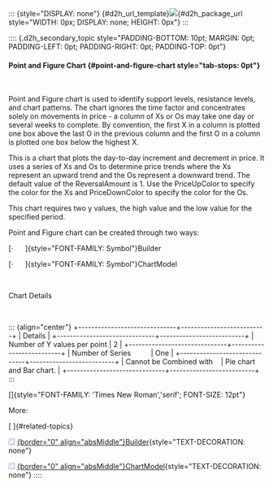::: {style="DISPLAY: none"}
[](ms-xhelp:///?Id=d2h_url_template){#d2h_url_template}![](!package_url!){#d2h_package_url style="WIDTH: 0px; DISPLAY: none; HEIGHT: 0px"}
:::

:::: {.d2h_secondary_topic style="PADDING-BOTTOM: 10pt; MARGIN: 0pt; PADDING-LEFT: 0pt; PADDING-RIGHT: 0pt; PADDING-TOP: 0pt"}
#### Point and Figure Chart {#point-and-figure-chart style="tab-stops: 0pt"}

 

Point and Figure chart is used to identify support levels, resistance levels, and chart patterns. The chart ignores the time factor and concentrates solely on movements in price - a column of Xs or Os may take one day or several weeks to complete. By convention, the first X in a column is plotted one box above the last O in the previous column and the first O in a column is plotted one box below the highest X. 

This is a chart that plots the day-to-day increment and decrement in price. It uses a series of Xs and Os to determine price trends where the Xs represent an upward trend and the Os represent a downward trend. The default value of the ReversalAmount is 1. Use the PriceUpColor to specify the color for the Xs and PriceDownColor to specify the color for the Os.

This chart requires two y values, the high value and the low value for the specified period.                      

Point and Figure chart can be created through two ways:

[·      ]{style="FONT-FAMILY: Symbol"}Builder

[·      ]{style="FONT-FAMILY: Symbol"}ChartModel

 

Chart Details

 

::: {align="center"}
+------------------------------+--------------------------+
| Details                                                 |
+------------------------------+--------------------------+
| Number of Y values per point | 2                        |
+------------------------------+--------------------------+
| Number of Series             | One                      |
+------------------------------+--------------------------+
| Cannot be Combined with      | Pie chart and Bar chart. |
+------------------------------+--------------------------+
:::

[]{style="FONT-FAMILY: 'Times New Roman','serif'; FONT-SIZE: 12pt"} 

More:

[ ]{#related-topics}

[![](button.gif){border="0" align="absMiddle"}Builder](ms-xhelp:///?Id=c6584fdf-7894-4b3b-9fe0-36caf0eb47bd){style="TEXT-DECORATION: none"}

[![](button.gif){border="0" align="absMiddle"}ChartModel](ms-xhelp:///?Id=d2f0fcfb-9b84-4487-ab31-d86762c8c9df){style="TEXT-DECORATION: none"}
::::
